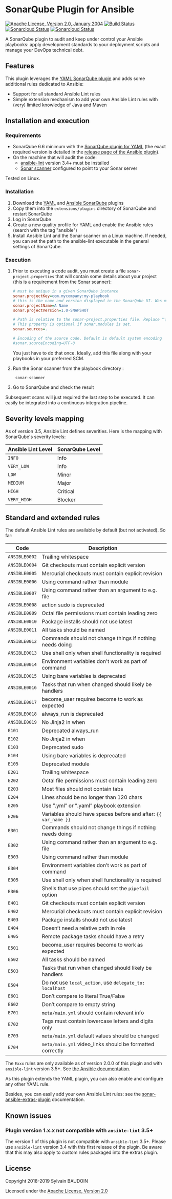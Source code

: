 <!---
 Licensed to the Apache Software Foundation (ASF) under one or more
 contributor license agreements.  See the NOTICE file distributed with
 this work for additional information regarding copyright ownership.
 The ASF licenses this file to You under the Apache License, Version 2.0
 (the "License"); you may not use this file except in compliance with
 the License.  You may obtain a copy of the License at

      http://www.apache.org/licenses/LICENSE-2.0

 Unless required by applicable law or agreed to in writing, software
 distributed under the License is distributed on an "AS IS" BASIS,
 WITHOUT WARRANTIES OR CONDITIONS OF ANY KIND, either express or implied.
 See the License for the specific language governing permissions and
 limitations under the License.
-->
SonarQube Plugin for Ansible
============================

[![Apache License, Version 2.0, January 2004](https://img.shields.io/github/license/apache/maven.svg?label=License)](http://www.apache.org/licenses/LICENSE-2.0)
[![Build Status](https://travis-ci.org/sbaudoin/sonar-ansible.svg?branch=master)](https://travis-ci.org/sbaudoin/sonar-ansible)
[![Sonarcloud Status](https://sonarcloud.io/api/project_badges/measure?project=com.github.sbaudoin:sonar-ansible&metric=alert_status)](https://sonarcloud.io/dashboard?id=com.github.sbaudoin:sonar-ansible)
[![Sonarcloud Status](https://sonarcloud.io/api/project_badges/measure?project=com.github.sbaudoin:sonar-ansible&metric=coverage)](https://sonarcloud.io/dashboard?id=com.github.sbaudoin:sonar-ansible)

A SonarQube plugin to audit and keep under control your Ansible playbooks: apply development standards to your deployment scripts and manage your DevOps technical debt.

## Features
This plugin leverages the [YAML SonarQube plugin](https://github.com/sbaudoin/sonar-yaml/) and adds some additional rules dedicated to Ansible:
* Support for all standard Ansible Lint rules
* Simple extension mechanism to add your own Ansible Lint rules with (very) limited knowledge of Java and Maven

## Installation and execution
### Requirements
* SonarQube 6.6 minimum with the [SonarQube plugin for YAML](https://github.com/sbaudoin/sonar-yaml/) (the exact required version is detailed in the [release page of the Ansible plugin](releases)).
* On the machine that will audit the code:
    * [ansible-lint](https://github.com/ansible/ansible-lint/) version 3.4+ must be installed
    * [Sonar scanner](https://github.com/SonarSource/sonar-scanner-cli) configured to point to your Sonar server

Tested on Linux.

### Installation
1. Download the [YAML](https://github.com/sbaudoin/sonar-yaml/releases) and [Ansible SonarQube](https://github.com/sbaudoin/sonar-ansible/releases) plugins
2. Copy them into the `extensions/plugins` directory of SonarQube and restart SonarQube
3. Log in SonarQube
4. Create a new quality profile for YAML and enable the Ansible rules (search with the tag "ansible")
5. Install Ansible Lint and the Sonar scanner on a Linux machine. If needed, you can set the path to the ansible-lint executable
   in the general settings of SonarQube.

### Execution
1. Prior to executing a code audit, you must create a file `sonar-project.properties` that will contain some details about your project (this is a requirement from the Sonar scanner):

    ```INI
    # must be unique in a given SonarQube instance
    sonar.projectKey=com.mycompany:my-playbook
    # this is the name and version displayed in the SonarQube UI. Was mandatory prior to SonarQube 6.1.
    sonar.projectName=A Name
    sonar.projectVersion=1.0-SNAPSHOT
    
    # Path is relative to the sonar-project.properties file. Replace "\" by "/" on Windows.
    # This property is optional if sonar.modules is set.
    sonar.sources=.
    
    # Encoding of the source code. Default is default system encoding
    #sonar.sourceEncoding=UTF-8
    ```

    You just have to do that once. Ideally, add this file along with your playbooks in your preferred SCM.
2. Run the Sonar scanner from the playbook directory :

        sonar-scanner

3. Go to SonarQube and check the result

Subsequent scans will just required the last step to be executed. It can easily be integrated into a continuous integration pipeline.

## Severity levels mapping
As of version 3.5, Ansible Lint defines severities. Here is the mapping with SonarQube's severity levels:

| Ansible Lint Level | SonarQube Level |
|--------------------|-----------------|
| `INFO`             | Info            |
| `VERY_LOW`         | Info            |
| `LOW`              | Minor           |
| `MEDIUM`           | Major           |
| `HIGH`             | Critical        |
| `VERY_HIGH`        | Blocker         |

## Standard and extended rules
The default Ansible Lint rules are available by default (but not activated). So far:

| Code          | Description                                                     |
|---------------|-----------------------------------------------------------------|
| `ANSIBLE0002` | Trailing whitespace                                             |
| `ANSIBLE0004` | Git checkouts must contain explicit version                     |
| `ANSIBLE0005` | Mercurial checkouts must contain explicit revision              |
| `ANSIBLE0006` | Using command rather than module                                |
| `ANSIBLE0007` | Using command rather than an argument to e.g. file              |
| `ANSIBLE0008` | action sudo is deprecated                                       |
| `ANSIBLE0009` | Octal file permissions must contain leading zero                |
| `ANSIBLE0010` | Package installs should not use latest                          |
| `ANSIBLE0011` | All tasks should be named                                       |
| `ANSIBLE0012` | Commands should not change things if nothing needs doing        |
| `ANSIBLE0013` | Use shell only when shell functionality is required             |
| `ANSIBLE0014` | Environment variables don't work as part of command             |
| `ANSIBLE0015` | Using bare variables is deprecated                              |
| `ANSIBLE0016` | Tasks that run when changed should likely be handlers           |
| `ANSIBLE0017` | become_user requires become to work as expected                 |
| `ANSIBLE0018` | always_run is deprecated                                        |
| `ANSIBLE0019` | No Jinja2 in when                                               |
| `E101`        | Deprecated always_run                                           |
| `E102`        | No Jinja2 in when                                               |
| `E103`        | Deprecated sudo                                                 |
| `E104`        | Using bare variables is deprecated                              |
| `E105`        | Deprecated module                                               |
| `E201`        | Trailing whitespace                                             |
| `E202`        | Octal file permissions must contain leading zero                |
| `E203`        | Most files should not contain tabs                              |
| `E204`        | Lines should be no longer than 120 chars                        |
| `E205`        | Use ”.yml” or ”.yaml” playbook extension                        |
| `E206`        | Variables should have spaces before and after: `{{ var_name }}` |
| `E301`        | Commands should not change things if nothing needs doing        |
| `E302`        | Using command rather than an argument to e.g. file              |
| `E303`        | Using command rather than module                                |
| `E304`        | Environment variables don’t work as part of command             |
| `E305`        | Use shell only when shell functionality is required             |
| `E306`        | Shells that use pipes should set the `pipefail` option          |
| `E401`        | Git checkouts must contain explicit version                     |
| `E402`        | Mercurial checkouts must contain explicit revision              |
| `E403`        | Package installs should not use latest                          |
| `E404`        | Doesn’t need a relative path in role                            |
| `E405`        | Remote package tasks should have a retry                        |
| `E501`        | become_user requires become to work as expected                 |
| `E502`        | All tasks should be named                                       |
| `E503`        | Tasks that run when changed should likely be handlers           |
| `E504`        | Do not use `local_action`, use `delegate_to: localhost`         |
| `E601`        | Don’t compare to literal True/False                             |
| `E602`        | Don’t compare to empty string                                   |
| `E701`        | `meta/main.yml` should contain relevant info                    |
| `E702`        | Tags must contain lowercase letters and digits only             |
| `E703`        | `meta/main.yml` default values should be changed                |
| `E704`        | `meta/main.yml` video_links should be formatted correctly       |

The `Exxx` rules are only available as of version 2.0.0 of this plugin and with `ansible-lint` version 3.5+.
See [the Ansible documentation](https://docs.ansible.com/ansible-lint/rules/default_rules.html).

As this plugin extends the YAML plugin, you can also enable and configure any other YAML rule.

Besides, you can easily add your own Ansible Lint rules: see the [sonar-ansible-extras-plugin](sonar-ansible-extras-plugin) documentation.

## Known issues
### Plugin version 1.x.x not compatible with `ansible-lint` 3.5+
The version 1 of this plugin is not compatible with `ansible-lint` 3.5+. Please use `ansible-lint` version 3.4 with this first release of the plugin.
Be aware that this may also apply to custom rules packaged into the extras plugin.

## License

Copyright 2018-2019 Sylvain BAUDOIN

Licensed under the [Apache License, Version 2.0](https://www.apache.org/licenses/LICENSE-2.0.txt)
